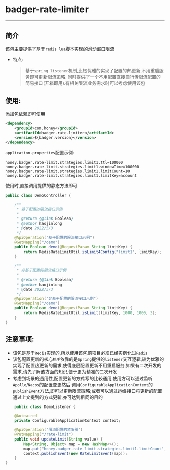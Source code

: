 # badger-rate-limiter

---

## 简介

该包主要提供了基于`redis lua`脚本实现的滑动窗口限流

* 特点:
  > 基于`spring listener`机制,比较优雅的实现了配置的热更新,不用重启服务即可更新限流策略. 同时提供了一个不用配置直接自行传限流配置的简易接口(开箱即用).有相关限流业务需求时可以考虑使用该包

## 使用:

添加包依赖即可使用

```xml
<dependency>
    <groupId>com.honey</groupId>
    <artifactId>badger-rate-limiter</artifactId>
    <version>${badger.version}</version>
</dependency>
```

`application.properties`配置示例:

```properties
honey.badger.rate-limit.strategies.limit1.ttl=100000
honey.badger.rate-limit.strategies.limit1.windowTime=100000
honey.badger.rate-limit.strategies.limit1.limitCount=10
honey.badger.rate-limit.strategies.limit1.limitKey=account
```

使用时,直接调用提供的静态方法即可

```java
public class DemoController {

    /**
     * 基于配置的限流接口示例
     *
     * @return {@link Boolean}
     * @author haojinlong
     * @date 2022/5/3
     */
    @ApiOperation("基于配置的限流接口示例")
    @GetMapping("/demo")
    public Boolean demo(@RequestParam String limitKey) {
        return RedisRateLimitUtil.isLimit4Config("limit1", limitKey);
    }

    /**
     * 非基于配置的限流接口示例
     *
     * @return {@link Boolean}
     * @author haojinlong
     * @date 2022/5/3
     */
    @ApiOperation("非基于配置的限流接口示例")
    @GetMapping("/demo")
    public Boolean demo(@RequestParam String limitKey) {
        return RedisRateLimitUtil.isLimit(limitKey, 1000, 1000, 3);
    }
}
```

## 注意事项:

* 该包是基于`Redis`实现的,所以使用该包前项目必须已经实例化过`Redis`
* 该包配置更新的核心`抓手`依靠的是`Spring`提供的`listener`交互逻辑,较为优雅的实现了配置热更新的需求,使得底层配置更新不用重启服务,如果有二次开发的需求,请先了解该方面的知识,便于更为精准的二次开发
* 考虑到场景的通用性,配置更新的方式写的比较通用,使用方可以通过监听`Apollo`/`Nacos`的配置变更然后 调用`ConfigurableApplicationContext`的`publishEvent`方法,即可以更新限流策略;或者可以通过运维接口将更新的配置通过上文提到的方式更新,亦可达到相同的目的

```java
    public class DemoListener {

    @Autowired
    private ConfigurableApplicationContext context;

    @ApiOperation("限流配置的监听器")
    @PutMapping("/rate-limit")
    public void updateLimit(String value) {
        Map<String, Object> map = new HashMap<>();
        map.put("honey.badger.rate-limit.strategies.limit1.limitCount", value);
        context.publishEvent(new RateLimitEvent(map));
    }
}
```